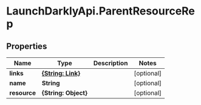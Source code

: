 # LaunchDarklyApi.ParentResourceRep

## Properties

Name | Type | Description | Notes
------------ | ------------- | ------------- | -------------
**links** | [**{String: Link}**](Link.md) |  | [optional] 
**name** | **String** |  | [optional] 
**resource** | **{String: Object}** |  | [optional] 


